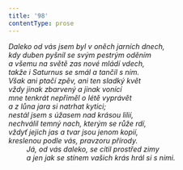 ```yaml
---
title: '98'
contentType: prose
---
```


<section>

_Daleko od vás jsem byl v oněch jarních dnech,  
kdy duben pyšnil se svým pestrým oděním  
a všemu na světě zas nové mládí vdech,  
takže i Saturnus se smál a tančil s ním.  
Však ani ptačí zpěv, ani ten sladký květ  
vždy jinak zbarvený a jinak vonící  
mne tenkrát nepřiměl o létě vyprávět  
a z lůna jara si natrhat kytici;  
nestál jsem s úžasem nad krásou lilií,  
nechválil temný nach, kterým se růže rdí,  
vždyť jejich jas a tvar jsou jenom kopií,  
kreslenou podle vás, pravzoru přírody.  
         Já, od vás daleko, se cítil prostřed zimy  
         a jen jak se stínem vašich krás hrál si s nimi._

</section>
